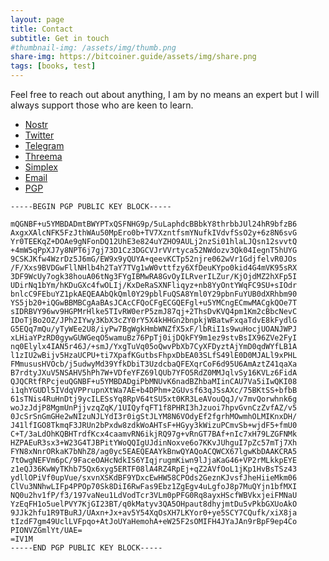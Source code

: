 ```yaml
---
layout: page
title: Contact 
subtitle: Get in touch
#thumbnail-img: /assets/img/thumb.png
share-img: https://bitcoiner.guide/assets/img/share.png
tags: [books, test]
---
```



Feel free to reach out about anything, I am by no means an expert but I will always support those who are keen to learn.

*   [Nostr](https://iris.to/npub15c88nc8d44gsp4658dnfu5fahswzzu8gaxm5lkuwjud068swdqfspxssvx)
*   [Twitter](https://twitter.com/BitcoinQ_A)
*   [Telegram](https://t.me/BitcoinQnA)
*   [Threema](https://threema.id/ZJK77ZCS)
*   [Simplex](https://simplex.chat/contact#/?v=1-2&smp=smp%3A%2F%2FSkIkI6EPd2D63F4xFKfHk7I1UGZVNn6k1QWZ5rcyr6w%3D%40smp9.simplex.im%2F9V5H9LVJL96f04Shuopkg3TpblouawFI%23%2F%3Fv%3D1-2%26dh%3DMCowBQYDK2VuAyEAqKqH0vVUZsvJM0zbltRWQTAeGNOaIsJqIaSdm6M7dHo%253D%26srv%3Djssqzccmrcws6bhmn77vgmhfjmhwlyr3u7puw4erkyoosywgl67slqqd.onion)
*   [Email](mailto:qna@bitcoiner.guide)
*   [PGP](/pgp)

```
-----BEGIN PGP PUBLIC KEY BLOCK-----

mQGNBF+u5YMBDADmtBWYPTxQSFNHG9p/5uLaphdcBBbkY8thrbbJUl24hR9bfzB6
AxgxXAlcNFK5FzJthWAu50MpEro0b+TV7XzntfsmYNufkIVdvfSsO2y+6z8N6svG
Yr0TEEKqZ+DOAe9gNFonDQ12UhE3e824uYZHO9AULj2nzSi01hlaLJQsn12svvtQ
+4mW5qPpXJ7y8NPT6j7gj73D1Cz3DGCVJrVVrtyca52NWdozv3Qk04IegnT5hUYG
9CSKJKfw4WzrDz5J6mG/EW9x9yQUYA+qeevKCTp52njre062wVr1GdjfelvR0JOs
/F/Xxs9BVDGwFllNHlb4h2TaY7TVg1wW0vttfzy6XfDeuKYpo0kid4G4mVK95sRX
3DF9WcUy7ogk38houA06tNg3FYgIBMwRA8GvOyILRverILZur/KjOjdMZ2hXFp5I
UDirNq1bYm/hKDuGXc4fwOLIj/KxDeRaSXNFliqyz+nb8YyOntYWqFC9SU+sIOdr
bnlcC9FEbuYZ1pkAEQEAAbQkQml0Y29pblFuQSA8Yml0Y29pbnFuYUB0dXRhbm90
YS5jb20+iQGwBBMBCgAaBAsJCAcCFQoCFgECGQEFgl+u5YMCngECmwMACgkQOe7T
sIDRBVY96wv9HGPMrHlke5TIvRW0erP5zmJ87qj+2ThsDvKVQ4pm1Km2cBbcNevC
IDoTjBo2OZ/JPh2IYwy3KbX3cZY0rY5X4kHHGn2bnpkjWBatwFxqaTdvE8kFydlG
G5EQq7mQu/yTyWEe2U8/iyPw7BgWgkHmbWNZfX5xF/lbRiI1s9wuHocjUOANJWPJ
xLHiaYPzRD0gywGUWGeqO5wamuBz76PpTj0ijDQkFY9m1ez9stvBsIX96ZVe2FyI
nq0Elylx4IAN5r46J/+smJ/YxgTuVq05oQwvPbXb7CyXFDyztAjYmD0qdWYfLB1A
l1zIU2wBijv5HzaUCPU+ti7XpafKGutbsFhpxDbEA03SLfS49lE0D0MJALl9xPHL
FMmususHVOcb/j5udwyMd39YfkDbiT3UzdcbaQFEXqrCoF6d95U6AmAztZ41qaXa
B7rdtyJXuV5NSAHV5hPh7W+VDfeYFZ69lQUb7YFO5RdZ0MMJqlvSy16KVLz6FidA
QJQCRtfRPcjeuQGNBF+u5YMBDADgiPbMNUvK6nadBZhbaMIinCAU7Va5iIwQKI08
i1qhYGUDl5IVdqVPPrupnXtWa7AE+b4DPhm+2GUvsf63qJSsAXc/75BKtSS+bfbB
61sTNis4RuHnDtj9ycILESsYq8RpV64tSU5xt0KR3LeAVouQqJ/v7mvQorwhnk6g
woJzJdjP8MgmUnPjjvzqZqK/1UIQyfqFT1f8PHRI3hJzuoi7hpvGvnCzZvfAZ/v5
0JcSrSnGmGHe2wNIzuNJLYdI3r0igStJLYM8N6VOdyEf2fgrhMOwmhOLMIKnxDH/
J41lfIGO8TkmqF3JRUn2bPxdw8zdkWoAHTsF+HGyy3kWizuPCmvSb+wjdF5+fmU0
C+T/3aLdOhKQBHTrdfKcx4caamvRN6ikjRQ97g+vRnGT7BAf+nIc7xH79LZGFNMk
HZPAEuR3sx3+W23G4TJBPitYWoQQIgUJdinNoxve6o7KKvJUhguI7pZc57mTj7Xh
FYN8xNnrORkaK7bNhZ8/ag0yc5EAEQEAAYkBnwQYAQoACQWCX67lgwKbDAAKCRA5
7tOwgNEFVm6pC/9FaceOAHcNdkIS6YIqjrugmKiwn9lJjaKaG46+VP2rMLkkpEYE
z1eQJ36KwWyTKhb75Qx6xyg5ERTF08lA4RZ4RpEj+qZ2AVfOoL1jKp1HvBsTSz43
ydllOPiVf0upVue/sxvnXSKdBF9YDxcEwHW58CPOds2GeznKJvsfJheHiieMkm06
ClVu3NNhwLIFp4PPOp70Sk8DiI6RwFas9Ebz1ZgEgv4uLgfoJ8p7MuQYjn1bfMXI
NQ0u2hv1fP/f3/197vaNeu1LdVodTcr3VLm0pPFG0Rq8ayxHScfWBVkxjeiFMNaU
YzEqFH1o5uelPVY7KjGI23BT/q0kMatyv3QA5OHpaut8dhyjmtDu5vPkbGXUoAkO
9JJk2hfu1R9TBuRJ/UAxn+Jx+av5Y54XqOsXH7LKYor0+ye5SCY7CQufk/xiX8ja
tIzdF7gm49UclLVFpqo+AtJoUYaHemohA+eW25F2sOMIFH4JYaJAn9rBpF9ep4Co
PIONVZGmlYt/UAE=
=IV1M
-----END PGP PUBLIC KEY BLOCK-----
```
